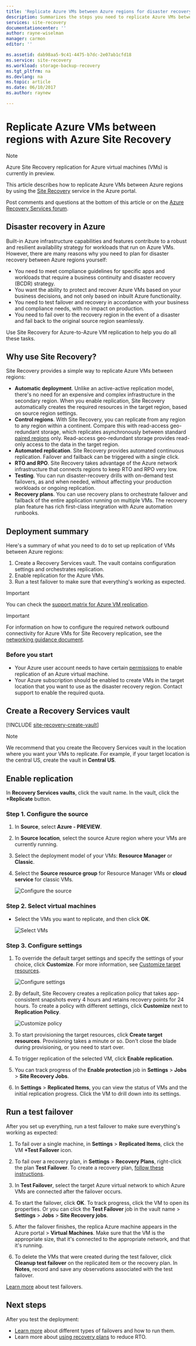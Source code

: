 ```yaml
---
title: 'Replicate Azure VMs between Azure regions for disaster recovery needs: Azure to Azure| Microsoft Docs'
description: Summarizes the steps you need to replicate Azure VMs between Azure regions (Azure-to-Azure) with the Azure Site Recovery service for disaster recovery needs.
services: site-recovery
documentationcenter: ''
author: rayne-wiselman
manager: carmon
editor: ''

ms.assetid: dab98aa5-9c41-4475-b7dc-2e07ab1cfd18
ms.service: site-recovery
ms.workload: storage-backup-recovery
ms.tgt_pltfrm: na
ms.devlang: na
ms.topic: article
ms.date: 06/10/2017
ms.author: raynew

---
```


# Replicate Azure VMs between regions with Azure Site Recovery

>[!NOTE]
>
> Azure Site Recovery replication for Azure virtual machines (VMs) is currently in preview.

This article describes how to replicate Azure VMs between Azure regions by using the [Site Recovery](site-recovery-overview.md) service in the Azure portal.

Post comments and questions at the bottom of this article or on the [Azure Recovery Services forum](https://social.msdn.microsoft.com/forums/azure/home?forum=hypervrecovmgr).

## Disaster recovery in Azure

Built-in Azure infrastructure capabilities and features contribute to a robust and resilient availability strategy for workloads that run on Azure VMs. However, there are many reasons why you need to plan for disaster recovery between Azure regions yourself:

- You need to meet compliance guidelines for specific apps and workloads that require a business continuity and disaster recovery (BCDR) strategy.
- You want the ability to protect and recover Azure VMs based on your business decisions, and not only based on inbuilt Azure functionality.
- You need to test failover and recovery in accordance with your business and compliance needs, with no impact on production.
- You need to fail over to the recovery region in the event of a disaster and fail back to the original source region seamlessly.

Use Site Recovery for Azure-to-Azure VM replication to help you do all these tasks.


## Why use Site Recovery?      

Site Recovery provides a simple way to replicate Azure VMs between regions:

- **Automatic deployment**. Unlike an active-active replication model, there's no need for an expensive and complex infrastructure in the secondary region. When you enable replication, Site Recovery automatically creates the required resources in the target region, based on source region settings.
- **Control regions**. With Site Recovery, you can replicate from any region to any region within a continent. Compare this with read-access geo-redundant storage, which replicates asynchronously between standard [paired regions](https://docs.microsoft.com/azure/best-practices-availability-paired-regions) only. Read-access geo-redundant storage provides read-only access to the data in the target region.
- **Automated replication**. Site Recovery provides automated continuous replication. Failover and failback can be triggered with a single click.
- **RTO and RPO**. Site Recovery takes advantage of the Azure network infrastructure that connects regions to keep RTO and RPO very low.
- **Testing**. You can run disaster-recovery drills with on-demand test failovers, as and when needed, without affecting your production workloads or ongoing replication.
- **Recovery plans**. You can use recovery plans to orchestrate failover and failback of the entire application running on multiple VMs. The recovery plan feature has rich first-class integration with Azure automation runbooks.


## Deployment summary

Here's a summary of what you need to do to set up replication of VMs between Azure regions:

1. Create a Recovery Services vault. The vault contains configuration settings and orchestrates replication.
2. Enable replication for the Azure VMs.
3. Run a test failover to make sure that everything's working as expected.

>[!IMPORTANT]
>
> You can check the [support matrix for Azure VM replication](./site-recovery-support-matrix-azure-to-azure.md).

>[!IMPORTANT]
>
> For information on how to configure the required network outbound connectivity for Azure VMs for Site Recovery replication, see the [networking guidance document](./site-recovery-azure-to-azure-networking-guidance.md).

### Before you start

* Your Azure user account needs to have certain [permissions](site-recovery-role-based-linked-access-control.md#permissions-required-to-enable-replication-for-new-virtual-machines) to enable replication of an Azure virtual machine.
* Your Azure subscription should be enabled to create VMs in the target location that you want to use as the disaster recovery region. Contact support to enable the required quota.

## Create a Recovery Services vault

[!INCLUDE [site-recovery-create-vault](../../includes/site-recovery-create-vault.md)]

>[!NOTE]
>
> We recommend that you create the Recovery Services vault in the location where you want your VMs to replicate. For example, if your target location is the central US, create the vault in **Central US**.

## Enable replication

In **Recovery Services vaults**, click the vault name. In the vault, click the **+Replicate** button.

### Step 1. Configure the source
1. In **Source**, select **Azure - PREVIEW**.
2. In **Source location**, select the source Azure region where your VMs are currently running.
3. Select the deployment model of your VMs: **Resource Manager** or **Classic**.
4. Select the **Source resource group** for Resource Manager VMs or **cloud service** for classic VMs.

    ![Configure the source](./media/site-recovery-azure-to-azure/source.png)

### Step 2. Select virtual machines

* Select the VMs you want to replicate, and then click **OK**.

    ![Select VMs](./media/site-recovery-azure-to-azure/vms.png)

### Step 3. Configure settings

1. To override the default target settings and specify the settings of your choice, click **Customize**. For more information, see [Customize target resources](site-recovery-replicate-azure-to-azure.md##customize-target-resources).

    ![Configure settings](./media/site-recovery-azure-to-azure/settings.png)


2. By default, Site Recovery creates a replication policy that takes app-consistent snapshots every 4 hours and retains recovery points for 24 hours. To create a policy with different settings, click **Customize** next to **Replication Policy**.

    ![Customize policy](./media/site-recovery-azure-to-azure/customize-policy.png)

3. To start provisioning the target resources, click **Create target resources**. Provisioning takes a minute or so. Don't close the blade during provisioning, or you need to start over.

4. To trigger replication of the selected VM, click **Enable replication**.

5. You can track progress of the **Enable protection** job in **Settings** > **Jobs** > **Site Recovery Jobs**.

6. In **Settings** > **Replicated Items**, you can view the status of VMs and the initial replication progress. Click the VM to drill down into its settings.

## Run a test failover

After you set up everything, run a test failover to make sure everything's working as expected:

1. To fail over a single machine, in **Settings** > **Replicated Items**, click the VM **+Test Failover** icon.

2. To fail over a recovery plan, in **Settings** > **Recovery Plans**, right-click the plan **Test Failover**. To create a recovery plan, [follow these instructions](site-recovery-create-recovery-plans.md). 

3. In **Test Failover**, select the target Azure virtual network to which Azure VMs are connected after the failover occurs.

4. To start the failover, click **OK**. To track progress, click the VM to open its properties. Or you can click the **Test Failover** job in the vault name > **Settings** > **Jobs** > **Site Recovery jobs**.

5. After the failover finishes, the replica Azure machine appears in the Azure portal > **Virtual Machines**. Make sure that the VM is the appropriate size, that it's connected to the appropriate network, and that it's running.

6. To delete the VMs that were created during the test failover, click **Cleanup test failover** on the replicated item or the recovery plan. In **Notes**, record and save any observations associated with the test failover. 

[Learn more](site-recovery-test-failover-to-azure.md) about test failovers.


## Next steps

After you test the deployment:

- [Learn more](site-recovery-failover.md) about different types of failovers and how to run them.
- Learn more about [using recovery plans](site-recovery-create-recovery-plans.md) to reduce RTO.
